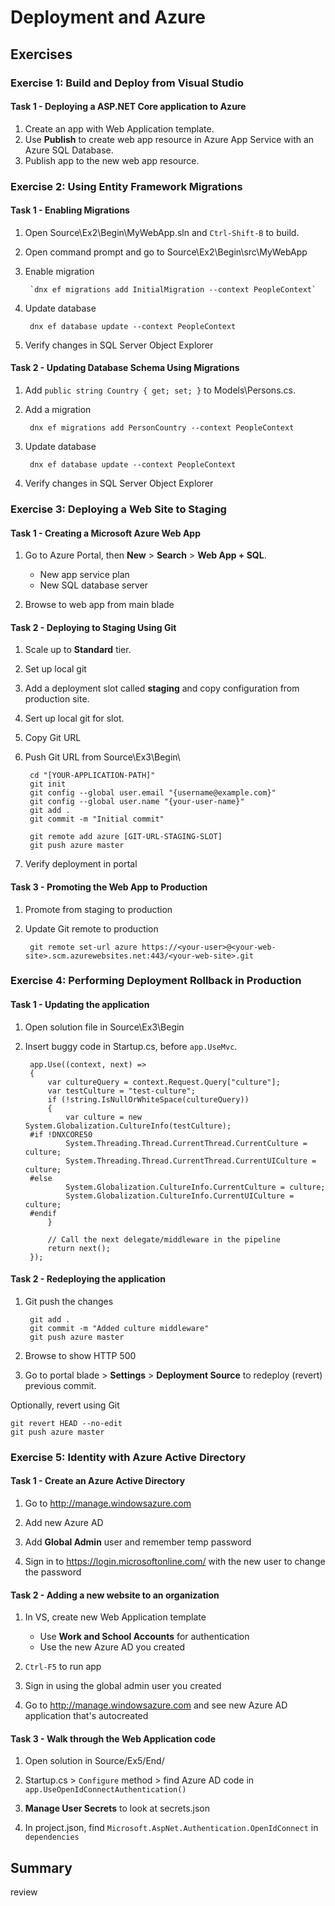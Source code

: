 # Deployment and Azure #
## Exercises ##
### Exercise 1: Build and Deploy from Visual Studio ###
#### Task 1 - Deploying a ASP.NET Core application to Azure ####

1. Create an app with Web Application template.
2. Use **Publish** to create web app resource in Azure App Service with an Azure SQL Database.
3. Publish app to the new web app resource.

### Exercise 2: Using Entity Framework Migrations ###
#### Task 1 - Enabling Migrations ####

1. Open Source\Ex2\Begin\MyWebApp.sln and `Ctrl-Shift-B` to build.
2. Open command prompt and go to Source\Ex2\Begin\src\MyWebApp
3. Enable migration

        `dnx ef migrations add InitialMigration --context PeopleContext`

4. Update database

        dnx ef database update --context PeopleContext

5. Verify changes in SQL Server Object Explorer

#### Task 2 - Updating Database Schema Using Migrations ####

1. Add `public string Country { get; set; }` to Models\Persons.cs.

1. Add a migration

        dnx ef migrations add PersonCountry --context PeopleContext

1. Update database

        dnx ef database update --context PeopleContext

1. Verify changes in SQL Server Object Explorer

### Exercise 3: Deploying a Web Site to Staging ###
#### Task 1 - Creating a Microsoft Azure Web App ####

1. Go to Azure Portal, then **New** > **Search** > **Web App + SQL**.

    - New app service plan
    - New SQL database server

2. Browse to web app from main blade

#### Task 2 - Deploying to Staging Using Git ####

1. Scale up to **Standard** tier.

2. Set up local git

3. Add a deployment slot called **staging** and copy configuration from production site.

4. Sert up local git for slot.

5. Copy Git URL

6. Push Git URL from Source\Ex3\Begin\

        cd "[YOUR-APPLICATION-PATH]"
        git init
        git config --global user.email "{username@example.com}"
        git config --global user.name "{your-user-name}"
        git add .
        git commit -m "Initial commit"

        git remote add azure [GIT-URL-STAGING-SLOT]
        git push azure master

7. Verify deployment in portal

#### Task 3 - Promoting the Web App to Production ####

1. Promote from staging to production

1. Update Git remote to production

        git remote set-url azure https://<your-user>@<your-web-site>.scm.azurewebsites.net:443/<your-web-site>.git

### Exercise 4: Performing Deployment Rollback in Production ###
#### Task 1 - Updating the application ####

1. Open solution file in Source\Ex3\Begin

1. Insert buggy code in Startup.cs, before `app.UseMvc`. 

        app.Use((context, next) =>
        {
            var cultureQuery = context.Request.Query["culture"];
            var testCulture = "test-culture";
            if (!string.IsNullOrWhiteSpace(cultureQuery))
            {
                var culture = new System.Globalization.CultureInfo(testCulture);
        #if !DNXCORE50
                System.Threading.Thread.CurrentThread.CurrentCulture = culture;
                System.Threading.Thread.CurrentThread.CurrentUICulture = culture;
        #else
                System.Globalization.CultureInfo.CurrentCulture = culture;
                System.Globalization.CultureInfo.CurrentUICulture = culture;
        #endif
            }

            // Call the next delegate/middleware in the pipeline
            return next();
        });

#### Task 2 - Redeploying the application ####

1. Git push the changes

        git add .
        git commit -m "Added culture middleware"
        git push azure master

1. Browse to show HTTP 500

1. Go to portal blade > **Settings** > **Deployment Source** to redeploy (revert) previous commit. 

Optionally, revert using Git

    git revert HEAD --no-edit
    git push azure master

### Exercise 5: Identity with Azure Active Directory ###
#### Task 1 - Create an Azure Active Directory ####

1. Go to http://manage.windowsazure.com

1. Add new Azure AD

1. Add **Global Admin** user and remember temp password

1. Sign in to https://login.microsoftonline.com/ with the new user to change the password

#### Task 2 - Adding a new website to an organization ####

1. In VS, create new Web Application template

    - Use **Work and School Accounts** for authentication
    - Use the new Azure AD you created

1. `Ctrl-F5` to run app
  
1. Sign in using the global admin user you created

1. Go to http://manage.windowsazure.com and see new Azure AD application that's autocreated

#### Task 3 - Walk through the Web Application code ####

1. Open solution in Source/Ex5/End/

1. Startup.cs > `Configure` method > find Azure AD code in `app.UseOpenIdConnectAuthentication()`  

1. **Manage User Secrets** to look at secrets.json

1. In project.json, find `Microsoft.AspNet.Authentication.OpenIdConnect` in `dependencies`

## Summary ##

review